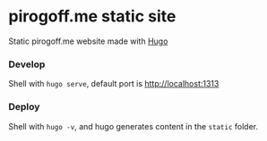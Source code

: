 # pirogoff.me static site

Static pirogoff.me website made with [Hugo](https://gohugo.io)


### Develop

Shell with ```hugo serve```, default port is [http://localhost:1313](http://localhost:1313)


### Deploy

Shell with ```hugo -v```, and hugo generates content in the `static` folder.  

